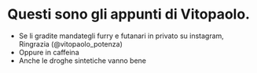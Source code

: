 # Questi sono gli appunti di Vitopaolo.
* Se li gradite mandategli furry e futanari in privato su instagram, Ringrazia (@vitopaolo_potenza)
* Oppure in caffeina
* Anche le droghe sintetiche vanno bene

